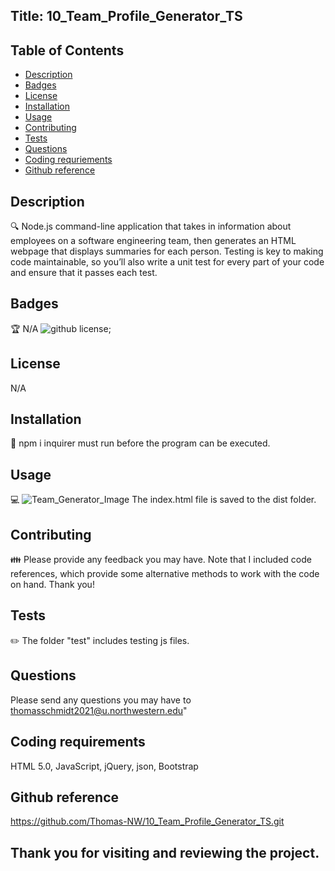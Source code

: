 ## Title: 10_Team_Profile_Generator_TS

## Table of Contents
- [Description](#description)
- [Badges](#badges)
- [License](#license)
- [Installation](#installation)
- [Usage](#usage)
- [Contributing](#contributing)
- [Tests](#tests)
- [Questions](#questions)
- [Coding requriements](#languages)
- [Github reference](#github)


## Description
🔍 Node.js command-line application that takes in information about employees on a software engineering team, then generates an HTML webpage that displays summaries for each person. Testing is key to making code maintainable, so you’ll also write a unit test for every part of your code and ensure that it passes each test.

## Badges
🏆 N/A
![github license](https://img.shields.io/badge/license-MIT-blue.svg);


## License
N/A

## Installation
💾 npm i inquirer must run before the program can be executed. 


## Usage
💻 ![Team_Generator_Image](./assets/image/Team_Generator_Image.PNG])
The index.html file is saved to the dist folder. 


## Contributing
👪 Please provide any feedback you may have. Note that I included code references, which provide some alternative methods to work with the code on hand. Thank you! 


## Tests
✏️ The folder "test" includes testing js files.


## Questions
Please send any questions you may have to  thomasschmidt2021@u.northwestern.edu"


## Coding requirements
HTML 5.0, JavaScript, jQuery, json, Bootstrap

## Github reference 
https://github.com/Thomas-NW/10_Team_Profile_Generator_TS.git


Thank you for visiting and reviewing the project. 
---


